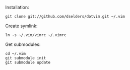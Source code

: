 Installation:

	git clone git://github.com/dselders/dotvim.git ~/.vim

Create symlink:

	ln -s ~/.vim/vimrc ~/.vimrc

Get submodules:

	cd ~/.vim
	git submodule init
	git submodule update
